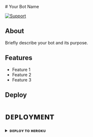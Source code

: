 
</details>
# Your Bot Name






[![Support](https://img.shields.io/badge/Support-Telegram-blue)](https://t.me/BWANDARLOK)

## About

Briefly describe your bot and its purpose.

## Features

- Feature 1
- Feature 2
- Feature 3

## Deploy

# ᴅᴇᴘʟᴏʏᴍᴇɴᴛ


<details>
<summary><b>ᴅᴇᴘʟᴏʏ ᴛᴏ ʜᴇʀᴏᴋᴜ</b></summary>
<br>

[![Deploy](https://www.herokucdn.com/deploy/button.svg)](https://dashboard.heroku.com/new?template=https://github.com/PRADHAN474/BROADCAST)
  
You can deploy this bot on Heroku using the Heroku Deploy button above. Make sure to set the required environment variables.

## Usage

- `/start`: Start the bot.
- `/broadcast [message]`: Broadcast a message to all joined chats and users.
- `/stats`: Display statistics about the bot's chats and users.
- `/help`: Display a list of available commands with their usages and features.

## Environment Variables

- `SESSION`: Your Pyrogram session string.
- `SUDO_USERS`: Space-separated list of user IDs who can control the bot.

## Credits

Give credit to any libraries, tools, or resources you used to create your bot.

## License

This project is licensed under the MIT License - see the [LICENSE](LICENSE) file for details.

